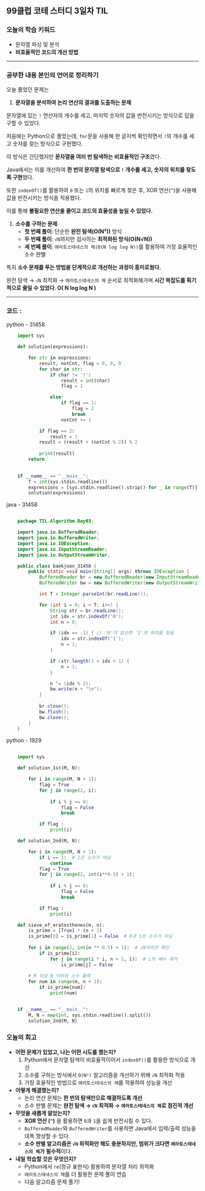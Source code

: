 ## **99클럽 코테 스터디 3일차 TIL**

### **오늘의 학습 키워드**

- 문자열 파싱 및 분석
- **비효율적인 코드의 개선 방법**

---

### **공부한 내용 본인의 언어로 정리하기**

오늘 풀었던 문제는 

1. **문자열을 분석하여 논리 연산의 결과를 도출하는 문제**

문자열에 있는 `!` 연산자의 개수를 세고, 마지막 숫자의 값을 반전시키는 방식으로 답을 구할 수 있었다.

처음에는 Python으로 풀었는데, `for`문을 사용해 한 글자씩 확인하면서 `!`의 개수를 세고 숫자를 찾는 방식으로 구현했다.

이 방식은 간단했지만 **문자열을 여러 번 탐색하는 비효율적인 구조**였다.

Java에서는 이를 개선하여 **한 번의 문자열 탐색으로 `!` 개수를 세고, 숫자의 위치를 찾도록 구현**했다.

또한 `indexOf()`를 활용하여 `0` 또는 `1`의 위치를 빠르게 찾은 후, XOR 연산(`^`)을 사용해 값을 반전시키는 방식을 적용했다.

이를 통해 **불필요한 연산을 줄이고 코드의 효율성을 높일 수 있었다.**

1. **소수를 구하는 문제**
    - **첫 번째 풀이**: 단순한 **완전 탐색(O(N²))** 방식
    - **두 번째 풀이**: `√N`까지만 검사하는 **최적화된 방식(O(N√N))**
    - **세 번째 풀이**: `에라토스테네스의 체(O(N log log N))`를 활용하여 가장 효율적인 소수 판별

특히 **소수 문제를 푸는 방법을 단계적으로 개선하는 과정이 흥미로웠다.**

완전 탐색 → `√N` 최적화 → `에라토스테네스의 체` 순서로 최적화해가며 **시간 복잡도를 획기적으로 줄일 수 있었다. O( N log log N )**

---

### **코드** :

python - 31458

```python
    import sys

    def solution(expressions):

        for str in expressions:
            result, notCnt, flag = 0, 0, 0
            for char in str:
                if char != '!':
                    result = int(char)
                    flag = 1

                else:
                    if flag == 1:
                        flag = 2
                        break
                    notCnt += 1

            if flag == 2:
                result = 1
            result = (result + (notCnt % 2)) % 2
            
            print(result)
        return 
        

    if __name__ == "__main__":
        T = int(sys.stdin.readline())
        expressions = [sys.stdin.readline().strip() for _ in range(T)]
        solution(expressions)
```

java - 31458

```java

    package TIL.Algorithm.Day03;

    import java.io.BufferedReader;
    import java.io.BufferedWriter;
    import java.io.IOException;
    import java.io.InputStreamReader;
    import java.io.OutputStreamWriter;

    public class baekjoon_31458 {
        public static void main(String[] args) throws IOException {
            BufferedReader br = new BufferedReader(new InputStreamReader(System.in));
            BufferedWriter bw = new BufferedWriter(new OutputStreamWriter(System.out));

            int T = Integer.parseInt(br.readLine());

            for (int i = 0; i < T; i++) {
                String str = br.readLine();
                int idx = str.indexOf('0');
                int n = 0;

                if (idx == -1) { // '0'이 없으면 '1'의 위치를 찾음
                    idx = str.indexOf('1');
                    n = 1;
                }

                if (str.length() > idx + 1) {
                    n = 1;
                }

                n ^= (idx % 2);
                bw.write(n + "\n");
            }
            
            br.close();
            bw.flush();
            bw.close();
        }
    }

```

python - 1929

```python

    import sys

    def solution_1st(M, N):

        for i in range(M, N + 1):
            flag = True
            for j in range(2, i):
                
                if i % j == 0:
                    flag = False
                    break

            if flag :
                print(i)

    def solution_2nd(M, N):

        for i in range(M, N + 1):
            if i == 1:  # 1은 소수가 아님
                continue
            flag = True
            for j in range(2, int(i**0.5) + 1):
                
                if i % j == 0:
                    flag = False
                    break

            if flag :
                print(i)

    def sieve_of_eratosthenes(m, n):
        is_prime = [True] * (n + 1)
        is_prime[0] = is_prime[1] = False  # 0과 1은 소수가 아님
        
        for i in range(2, int(n ** 0.5) + 1):  # √N까지만 확인
            if is_prime[i]:
                for j in range(i * i, n + 1, i):  # i의 배수 제거
                    is_prime[j] = False
        
        # M 이상 N 이하의 소수 출력
        for num in range(m, n + 1):
            if is_prime[num]:
                print(num)


    if __name__ == "__main__":
        M, N = map(int, sys.stdin.readline().split())
        solution_2nd(M, N)

```

### **오늘의 회고**

- **어떤 문제가 있었고, 나는 어떤 시도를 했는지?**
    1. Python에서 문자열 탐색이 비효율적이어서  `indexOf()`를 활용한 방식으로 개선
    2. 소수를 구하는 방식에서 `O(N²)` 알고리즘을 개선하기 위해 `√N` 최적화 적용
    3. 가장 효율적인 방법으로 `에라토스테네스의 체`를 적용하여 성능을 개선
- **어떻게 해결했는지?**
    - 논리 연산 문제는 **한 번의 탐색만으로 해결하도록 개선**
    - 소수 판별 문제는 **완전 탐색 → `√N` 최적화 → `에라토스테네스의 체`로 점진적 개선**
- **무엇을 새롭게 알았는지?**
    - **XOR 연산 (`^`)** 을 활용하면 `0`과 `1`을 쉽게 반전시킬 수 있다.
    - `BufferedReader`와 `BufferedWriter`를 사용하면 Java에서 입력/출력 성능을 대폭 향상할 수 있다.
    - **소수 판별 알고리즘은 `√N` 최적화만 해도 충분하지만, 범위가 크다면 `에라토스테네스의 체`가 필수적**이다.
- **내일 학습할 것은 무엇인지?**
    - Python에서 `re`(정규 표현식) 활용하여 문자열 처리 최적화
    - `에라토스테네스의 체`를 더 활용한 문제 풀이 연습
    - 다음 알고리즘 문제 풀기!